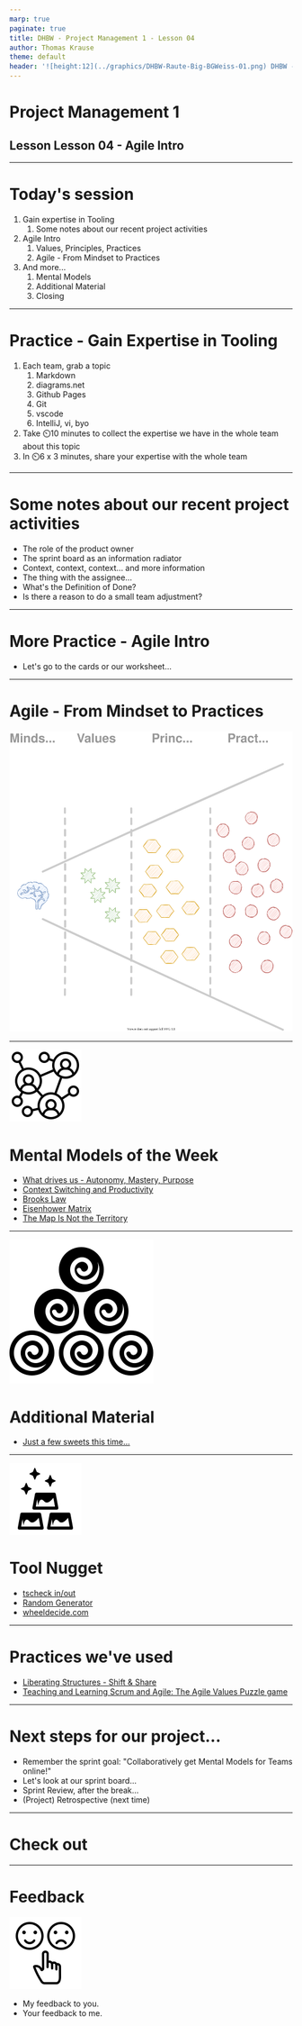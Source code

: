 ```yaml
---
marp: true
paginate: true
title: DHBW - Project Management 1 - Lesson 04
author: Thomas Krause
theme: default
header: '![height:12](../graphics/DHBW-Raute-Big-BGWeiss-01.png) DHBW - Project Management 1 - Lesson 04'
---
```

<!-- markdownlint-disable MD025 MD045 MD012 MD024 MD026 -->

# Project Management 1

## Lesson Lesson 04 - Agile Intro

---

# Today's session

1. Gain expertise in Tooling
   1. Some notes about our recent project activities
2. Agile Intro
   1. Values, Principles, Practices
   2. Agile - From Mindset to Practices
3. And more...
   1. Mental Models
   2. Additional Material
   3. Closing

---
<!-- _backgroundColor: lightblue -->

# Practice - Gain Expertise in Tooling

1. Each team, grab a topic
   1. Markdown
   2. diagrams.net
   3. Github Pages
   4. Git
   5. vscode
   6. IntelliJ, vi, byo
2. Take ⏲️10 minutes to collect the expertise we have in the whole team about this topic
3. In ⏲️6 x 3 minutes, share your expertise with the whole team

---

# Some notes about our recent project activities

* The role of the product owner
* The sprint board as an information radiator
* Context, context, context... and more information
* The thing with the assignee...
* What's the Definition of Done?
* Is there a reason to do a small team adjustment?

---
<!-- _backgroundColor: lightblue -->

# More Practice - Agile Intro

* Let's go to the cards or our worksheet...

---

# Agile - From Mindset to Practices

![bg right:60% 70%](graphics/agile-mindset.drawio.svg)

---

<!-- _backgroundColor: Wheat -->

![bg left:30% 80%](../graphics/noun-networking-2148898.svg)

# Mental Models of the Week

* [What drives us - Autonomy, Mastery, Purpose](https://sketchplanations.com/autonomy-mastery-purpose)
* [Context Switching and Productivity](https://blog.doist.com/context-switching/)
* [Brooks Law](https://dzone.com/articles/applying-brooks-law-to-lines-of-communication-and)
* [Eisenhower Matrix](https://todoist.com/productivity-methods/eisenhower-matrix)
* [The Map Is Not the Territory](https://fs.blog/map-and-territory/)

---

<!-- _backgroundColor: LightPink -->
![bg left:40% 80%](../graphics/noun-material-2183336.svg)

# Additional Material

* [Just a few sweets this time...](lesson04%20-%20material.md)

---

<!-- _backgroundColor: LightPink -->
![bg right:40% 80%](../graphics/noun-gold-898194.svg)

# Tool Nugget

* [tscheck in/out](https://tscheck.in/)
* [Random Generator](https://randomwordgenerator.com/)
* [wheeldecide.com](https://wheeldecide.com/)

---

<!-- _backgroundColor:  LightGreen -->
# Practices we've used

* [Liberating Structures - Shift & Share](https://www.liberatingstructures.com/11-shift-share/)
* [Teaching and Learning Scrum and Agile: The Agile Values Puzzle game](https://www.linkedin.com/pulse/teaching-learning-scrum-agile-values-puzzle-game-ignacio-paz/)

---

# Next steps for our project...

* Remember the sprint goal: "Collaboratively get Mental Models for Teams online!"
* Let's look at our sprint board...
* Sprint Review, after the break...
* (Project) Retrospective (next time)

---

<!-- _backgroundColor: lightblue -->
# Check out

---
<!-- _backgroundColor: lightblue -->

# Feedback

![bg right](../graphics/noun-feedback-4502385.svg)

* My feedback to you.
* Your feedback to me.

